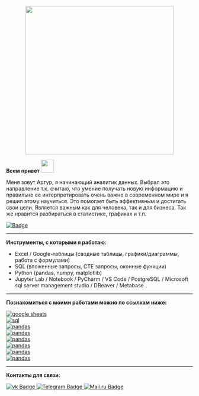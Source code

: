 <div id="header" align="center">
  <img src="https://media.giphy.com/media/v1.Y2lkPTc5MGI3NjExdTJubGIyYTl6a3dmMWhqYTRwZThqanluMm8wNGd2dzVoZTN1ZTV3ZSZlcD12MV9pbnRlcm5hbF9naWZfYnlfaWQmY3Q9Zw/qgQUggAC3Pfv687qPC/giphy.gif" width="400"/>
</div>

   **Всем привет** <img src="https://media.giphy.com/media/v1.Y2lkPTc5MGI3NjExZDY5MTk0Mzk2NDkxOTNiZDA5ZDlhYWZhOWNjMGU1ZGVjNTAwMGQ1NCZlcD12MV9pbnRlcm5hbF9naWZzX2dpZklkJmN0PXM/w1OBpBd7kJqHrJnJ13/giphy.gif" width="35px"/>
   
Меня зовут Артур, я начинающий аналитик данных. Выбрал это направление т.к. считаю, что умение получать новую информацию и правильно ее интерпретировать очень важно в современном мире и я решил этому научиться. Это помогает быть эффективным и достигать свои цели. Является важным как для человека, так и для бизнеса. Так же нравится разбираться в статистике, графиках и т.п.  

<div id="badges">
  <a href="https://docs.google.com/document/d/1_nVbrrYT9NKWNR0OrUuUCKIiH_tSIda45wj9H2FB2aQ/edit">
    <img src="https://img.shields.io/badge/%D0%A0%D0%B5%D0%B7%D1%8E%D0%BC%D0%B5-bluee?style=for-the-badge" alt="Badge"/>
  </a>
</div>

---

**Инструменты, с которыми я работаю:**
- Excel / Google-таблицы (сводные таблицы, графики/диаграммы, работа с формулами)
- SQL (вложенные запросы, CTE запросы, оконные функции)
- Python (pandas, numpy, matplotlib)
- Jupyter Lab / Notebook / PyCharm / VS Code / PostgreSQL / Microsoft sql server management studio / DBeaver / Metabase

---

**Познакомиться с моими работами можно по ссылкам ниже:**

<div id="badges">
  <a href="https://docs.google.com/spreadsheets/d/1y8OQxgtVzE5YMQvjxpiT5q0_n43Dv5Jn_8rj4Jka-Zs/edit#gid=1515904277">
    <img src="https://img.shields.io/badge/Project%201.%20-%20E_commerce.%20%D0%90%D0%BD%D0%B0%D0%BB%D0%B8%D0%B7%20%D0%BC%D0%B0%D1%80%D0%BA%D0%B5%D1%82%D0%B8%D0%BD%D0%B3%D0%BE%D0%B2%D1%8B%D1%85%20%D0%B8%20%D0%BF%D1%80%D0%BE%D0%B4%D1%83%D0%BA%D1%82%D0%BE%D0%B2%D1%8B%D1%85%20%D0%BF%D0%BE%D0%BA%D0%B0%D0%B7%D0%B0%D1%82%D0%B5%D0%BB%D0%B5%D0%B9%20%D0%B1%D0%B8%D0%B7%D0%BD%D0%B5%D1%81%D0%B0%20(google%20sheets)-blue" alt="google sheets"/>
  </a>
</div>

<div id="badges">
  <a href="https://docs.google.com/document/d/1Kf3uRoYLcCZsPbNMovo764n4CUduhKHmETSUBYqaJAk/edit?usp=sharing">
    <img src="https://img.shields.io/badge/Project%205.%20-%20E_commerce.%20%D0%9F%D1%80%D0%BE%D0%B4%D0%B0%D0%B6%D0%B0%20%D0%BE%D1%84%D0%B8%D1%81%D0%BD%D1%8B%D1%85%20%D1%82%D0%BE%D0%B2%D0%B0%D1%80%D0%BE%D0%B2%20%D0%BE%D0%BD%D0%BB%D0%B0%D0%B9%D0%BD%20(SQL)-blue" alt="sql"/>
  </a>
</div>

<div id="badges">
  <a href="https://drive.google.com/file/d/1CvIzz8-3bgbnO4dLXFnmdNuJvvJAFBPU/view?usp=sharing">
    <img src="https://img.shields.io/badge/Project%206.%20-%20GameDev.%20%D0%98%D1%81%D1%81%D0%BB%D0%B5%D0%B4%D0%BE%D0%B2%D0%B0%D0%BD%D0%B8%D0%B5%20%D0%BF%D0%BE%D0%B2%D0%B5%D0%B4%D0%B5%D0%BD%D0%B8%D1%8F%20%D0%B8%D0%B3%D1%80%D0%BE%D0%BA%D0%BE%D0%B2%20(pandas)-blue" alt="pandas"/>
  </a>
</div>

<div id="badges">
  <a href="https://drive.google.com/file/d/1IGnHQFyy0JU_ew4q390JmQU28geCOhW0/view?usp=sharing">
    <img src="https://img.shields.io/badge/Project%207.%20-%20GameDev.%20%D0%90%D0%BD%D0%B0%D0%BB%D0%B8%D0%B7%20%D0%B2%D0%BE%D1%80%D0%BE%D0%BD%D0%BA%D0%B8%20(pandas,%20matplotlib)-blue" alt="pandas"/>
  </a>
</div>

<div id="badges">
  <a href="https://drive.google.com/file/d/1zOZWxg74y6u6JEiFs5M93Wz3fW0x_Jqz/view?usp=sharing">
    <img src="https://img.shields.io/badge/Project%208.%20-%20On%20demand,%20marketing.%20%D0%AF%D0%BD%D0%B4%D0%B5%D0%BA%D1%81%20%D0%BC%D0%B5%D1%82%D1%80%D0%B8%D0%BA%D0%B0.%20%D0%A3%D0%B7%D0%BD%D0%B0%D1%82%D1%8C%20%D0%BA%D0%BE%D0%BB_%D0%B2%D0%BE%20%D0%B1%D0%BE%D1%82%D0%BE%D0%B2%20%D0%B8%20%D0%B8%D1%85%20%D0%B8%D1%81%D1%82%D0%BE%D1%87%D0%BD%D0%B8%D0%BA%D0%B8%20%D1%82%D1%80%D0%B0%D1%84%D0%B8%D0%BA%D0%B0%20(pandas,%20requests,%20json,%20matplotlib)-blue" alt="pandas"/>
  </a>
</div>
 
<div id="badges">
  <a href="https://drive.google.com/file/d/1H_6qqg1Efx9pdXeI65Mbu-B3TnjJ75fa/view?usp=sharing">
    <img src="https://img.shields.io/badge/Project%209.%20-%20On_demand.%20%D0%9E%D1%86%D0%B5%D0%BD%D0%BA%D0%B0%20%D1%8D%D1%84%D1%84%D0%B5%D0%BA%D1%82%D0%B8%D0%B2%D0%BD%D0%BE%D1%81%D1%82%D0%B8%20%D0%BD%D0%BE%D0%B2%D0%BE%D0%B9%20%D1%84%D0%B8%D1%87%D0%B8%20(pandas,%20numpy,%20psycopg2)-blue" alt="pandas"/>
  </a>
</div>

<div id="badges">
  <a href="https://drive.google.com/file/d/1ThgzQaWISwsaAWzL1ma2sNDyN7YDCAjC/view?usp=sharing">
    <img src="https://img.shields.io/badge/Project%2010.%20-%20On_demand.%20%D0%A0%D0%B5%D0%BA%D0%BE%D0%BC%D0%B5%D0%BD%D0%B4%D0%B0%D1%82%D0%B5%D0%BB%D1%8C%D0%BD%D0%B0%D1%8F%20%D1%81%D0%B8%D1%81%D1%82%D0%B5%D0%BC%D0%B0%20%D0%BA%D1%83%D1%80%D1%81%D0%BE%D0%B2%20(collections,%20psycopg2,%20itertools)-blue" alt="pandas"/>
  </a>
</div>

<div id="badges">
  <a href="https://drive.google.com/file/d/12Wj7JZobX4ekR4k69kV8HiTlPRMOyR33/view?usp=sharing">
    <img src="https://img.shields.io/badge/Project%2011.-Ad_hoc%20%D0%B8%D1%81%D1%81%D0%BB%D0%B5%D0%B4%D0%BE%D0%B2%D0%B0%D0%BD%D0%B8%D0%B5.%20RFM_%D0%90%D0%BD%D0%B0%D0%BB%D0%B8%D0%B7%20(pandas)-blue" alt="pandas"/>
  </a>
</div>

---

**Контакты для связи:**
<div id="badges">
  <a href="https://vk.com/dessertaa">
    <img src="https://img.shields.io/badge/ВКонтакте-blue?style=for-the-badge&logo=vk&logoColor=white" alt="vk Badge"/>
  </a>
  <a href="https://t.me/Dessertaa">
    <img src="https://img.shields.io/badge/Telegram-blue?style=for-the-badge&logo=Telegram&logoColor=white" alt="Telegram Badge"/>
  </a>
    <a href="mailto:dessertaa@mail.ru">
    <img src="https://img.shields.io/badge/Mail.ru-blue?style=for-the-badge&logo=Mail.ru&logoColor=white" alt="Mail.ru Badge"/>
  </a>
</div>

<img src="https://komarev.com/ghpvc/?username=Dessertaa&style=flat-square&color=blue" alt=""/>
